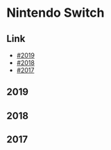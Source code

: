 # Nintendo Switch

## Link
* [#2019](#2019)
* [#2018](#2018)
* [#2017](#2017)

## 2019

## 2018

## 2017
